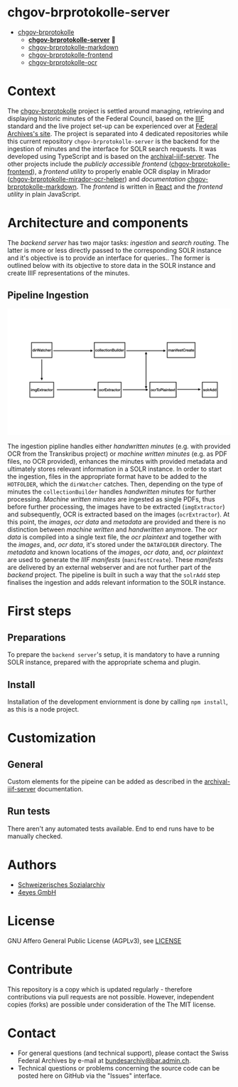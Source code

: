 # chgov-brprotokolle-server

- [chgov-brprotokolle](https://github.com/SwissFederalArchives/chgov-brprotokolle)
  - **[chgov-brprotokolle-server](https://github.com/SwissFederalArchives/chgov-brprotokolle-server)** :triangular_flag_on_post:
  - [chgov-brprotokolle-markdown](https://github.com/SwissFederalArchives/chgov-brprotokolle-markdown)
  - [chgov-brprotokolle-frontend](https://github.com/SwissFederalArchives/chgov-brprotokolle-frontend)
  - [chgov-brprotokolle-ocr](https://github.com/SwissFederalArchives/chgov-brprotokolle-ocr)

# Context

The [chgov-brprotokolle](https://github.com/SwissFederalArchives/chgov-brprotokolle) project is settled around managing, retrieving and displaying historic minutes of the Federal Council, based on the [IIIF](https://iiif.io/) standard and the live project set-up can be experienced over at [Federal Archives's site](https://www.chgov.bar.admin.ch/search). The project is separated into 4 dedicated repositories while this current repository `chgov-brprotokolle-server` is the backend for the ingestion of minutes and the interface for SOLR search requests. It was developed using TypeScript and is based on the [archival-iiif-server](https://github.com/archival-IIIF/server). The other projects include the _publicly accessible frontend_ ([chgov-brprotokolle-frontend](https://github.com/SwissFederalArchives/chgov-brprotokolle-frontend)), a _frontend utility_ to properly enable OCR display in Mirador ([chgov-brprotokolle-mirador-ocr-helper](https://github.com/SwissFederalArchives/chgov-brprotokolle-mirador-ocr-helper)) and _documentation_ [chgov-brprotokolle-markdown](https://github.com/SwissFederalArchives/chgov-brprotokolle-markdown). The _frontend_ is written in [React](https://reactjs.org/) and the _frontend utility_ in plain JavaScript.

# Architecture and components

The _backend server_ has two major tasks: _ingestion_ and _search routing_. The latter is more or less directly passed to the corresponding SOLR instance and it's objective is to provide an interface for queries.. The former is outlined below with its objective to store data in the SOLR instance and create IIIF representations of the minutes.

## Pipeline Ingestion

![Pipeline](doc/images/brprotokolle-server-pipeline.png)

The ingestion pipline handles either _handwritten minutes_ (e.g. with provided OCR from the Transkribus project) or _machine written minutes_ (e.g. as PDF files, no OCR provided), enhances the minutes with provided metadata and ultimately stores relevant information in a SOLR instance.
In order to start the ingestion, files in the appropriate format have to be added to the `HOTFOLDER`, which the `dirWatcher` catches. Then, depending on the type of minutes the `collectionBuilder` handles _handwritten minutes_ for further processing. _Machine written minutes_ are ingested as single PDFs, thus before further processing, the images have to be extracted (`imgExtractor`) and subsequently, OCR is extracted based on the images (`ocrExtractor`).
At this point, the _images_, _ocr data_ and _metadata_ are provided and there is no distinction between _machine written_ and _handwritten_ anymore.
The _ocr data_ is compiled into a single text file, the _ocr plaintext_ and together with the _images_, and, _ocr data_, it's stored under the `DATAFOLDER` directory.
The _metadata_ and known locations of the _images_, _ocr data_, and, _ocr plaintext_ are used to generate the _IIIF manifests_ (`manifestCreate`).
These _manifests_ are delivered by an external webserver and are not further part of the _backend_ project.
The pipeline is built in such a way that the `solrAdd` step finalises the ingestion and adds relevant information to the SOLR instance.

# First steps

## Preparations

To prepare the `backend server`'s setup, it is mandatory to have a running SOLR instance, prepared with the appropriate schema and plugin.

## Install

Installation of the development enviornment is done by calling ```npm install```, as this is a node project.

# Customization

## General

Custom elements for the pipeine can be added as described in the [archival-iiif-server](https://github.com/archival-IIIF/server) documentation.

## Run tests

There aren't any automated tests available. End to end runs have to be manually checked.

# Authors

- [Schweizerisches Sozialarchiv](https://www.sozialarchiv.ch/)
- [4eyes GmbH](https://www.4eyes.ch/)

# License

GNU Affero General Public License (AGPLv3), see [LICENSE](LICENSE)

# Contribute

This repository is a copy which is updated regularly - therefore contributions via pull requests are not possible. However, independent copies (forks) are possible under consideration of the The MIT license.

# Contact

- For general questions (and technical support), please contact the Swiss Federal Archives by e-mail at bundesarchiv@bar.admin.ch.
- Technical questions or problems concerning the source code can be posted here on GitHub via the "Issues" interface.
